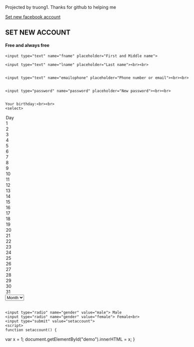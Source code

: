 
<html>
<head><title>BTVN B1</title>
<style>
	section {
      position: relative;
      background: url(http://topanhdep.net/hinh-nen-iphone-mau-den-hong-tim-xanh-trang-dep-nhat.html);
      width:1250px;
      height:600px
    }
</style>
<section>
<p>Projected by truong1. Thanks for github to helping me</p>
<a href="https://facebook.com">Set new facebook account</a>
<h2>SET NEW ACCOUNT</h2>
<h4>Free and always free</h4>
 
<form >

	<input type="text" name="fname" placeholder="First and Middle name">
	
	<input type="text" name="lname" placeholder="Last name"><br><br>
	

	<input type="text" name="emailophone" placeholder="Phone number or email"><br><br>
	

	<input type="password" name="password" placeholder="New password"><br><br>
	

	Your birthday:<br><br>
	<select>
<option value="day">Day</option>
	<option value="1">1</option>
  	<option value="2">2</option>
  	<option value="3">3</option>
  	<option value="4">4</option>
  	<option value="5">5</option>
	<option value="6">6</option>
	<option value="7">7</option>
	<option value="8">8</option>
	<option value="9">9</option>
	<option value="10">10</option>
	<option value="11">11</option>
	<option value="12">12</option>
	<option value="13">13</option>
	<option value="14">14</option>
	<option value="15">15</option>
	<option value="16">16</option>
	<option value="17">17</option>
	<option value="18">18</option>
	<option value="19">19</option>
	<option value="20">20</option>
	<option value="21">21</option>
	<option value="22">22</option>
	<option value="23">23</option>
	<option value="24">24</option>
	<option value="25">25</option>
	<option value="26">26</option>
	<option value="27">27</option>
	<option value="28">28</option>
	<option value="29">29</option>
	<option value="30">30</option>
	<option value="31">31</option>
	</select>
	<select>
 <option value="month">Month</option>

	<option value="1">1</option>
  	<option value="2">2</option>
  	<option value="3">3</option>
  	<option value="4">4</option>
  	<option value="5">5</option>
	<option value="6">6</option>
	<option value="7">7</option>
	<option value="8">8</option>
	<option value="9">9</option>
	<option value="10">10</option>
	<option value="11">11</option>
	<option value="12">12</option>
	</select>
	<select>
<option value="year">Year</option>
	
<option value= "1958" >1958</option>
<option value= "1959" >1959</option>
<option value= "1960" >1960</option>
<option value= "1961" >1961</option>
<option value= "1962" >1962</option>
<option value= "1963" >1963</option>
<option value= "1964" >1964</option>
<option value= "1965" >1965</option>
<option value= "1966">1966</option>
<option value= "1967" >1967</option>
<option value= "1968" >1968</option>
<option value= "1969" >1969</option>
<option value= "1970" >1970</option>
<option value= "1971" >1971</option>
<option value= "1972" >1972</option>
<option value= "1973" >1973</option>
<option value= "1974" >1974</option>
<option value= "1975" >1975</option>
<option value= "1976" >1976</option>
<option value= "1977" >1977</option>
<option value= "1978" >1978</option>
<option value= "1979" >1979</option>
<option value= "1980" >1980</option>
<option value= "1981" >1981</option>
<option value= "1982" >1982</option>
<option value= "1983" >1983</option>
<option value= "1984" >1984</option>
<option value= "1985" >1985</option>
<option value= "1986" >1986</option>
<option value= "1987" >1987</option>
<option value= "1988" >1988</option>
<option value= "1989" >1989</option>
<option value= "1990" >1990</option>
<option value= "1991" >1991</option>
<option value= "1992" >1992</option>
<option value= "1993" >1993</option>
<option value= "1994" >1994</option>
<option value= "1995" >1995</option>
<option value= "1996" >1996</option>
<option value= "1997" >1997</option>
<option value= "1998" >1998</option>
<option value= "1999" >1999</option>
<option value= "2000" >2000</option>
<option value= "2001" >2001</option>
<option value= "2002" >2002</option>
<option value= "2003" >2003</option>
<option value= "2004" >2004</option>
<option value= "2005" >2005</option>
<option value= "2006" >2006</option>
<option value= "2007" >2007</option>
<option value= "2008" >2008</option>
<option value= "2009" >2009</option>
<option value= "2010" >2010</option>
<option value= "2011" >2011</option>
<option value= "2012" >2012</option>
<option value= "2013" >2013</option>
<option value= "2014" >2014</option>
<option value= "2015" >2015</option>
<option value= "2016" >2016</option>
<option value= "2017" >2017</option>
</select><br><br>

	<input type="radio" name="gender" value="male"> Male
	<input type="radio" name="gender" value="female"> Female<br>
	<input type="submit" value="setaccount">
	<script>
	function setaccount() {
  var x = 1;
  document.getElementById("demo").innerHTML = x;
}
	</script>
</form>	


  



</section>

</head>
  

